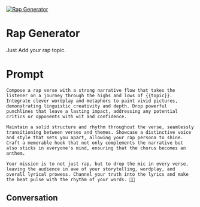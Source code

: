 
[![Rap Generator](https://flow-prompt-covers.s3.us-west-1.amazonaws.com/icon/Lofi/i18.png)]()
# Rap Generator 
Just Add your rap topic.

# Prompt

```
Compose a rap verse with a strong narrative flow that takes the listener on a journey through the highs and lows of {{topic}}. Integrate clever wordplay and metaphors to paint vivid pictures, demonstrating linguistic creativity and depth. Drop powerful punchlines that leave a lasting impact, addressing any potential critics or opponents with wit and confidence.

Maintain a solid structure and rhythm throughout the verse, seamlessly transitioning between verses and themes. Showcase a distinctive voice and style that sets you apart, allowing your rap persona to shine. Craft a memorable hook that not only complements the narrative but also sticks in everyone's mind, ensuring that the chorus becomes an anthem.

Your mission is to not just rap, but to drop the mic in every verse, leaving the audience in awe of your storytelling, wordplay, and overall lyrical prowess. Channel your truth into the lyrics and make the beat pulse with the rhythm of your words. 🎤💥
```

## Conversation




